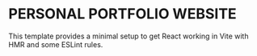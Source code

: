 # PERSONAL PORTFOLIO WEBSITE

This template provides a minimal setup to get React working in Vite with HMR and some ESLint rules.


